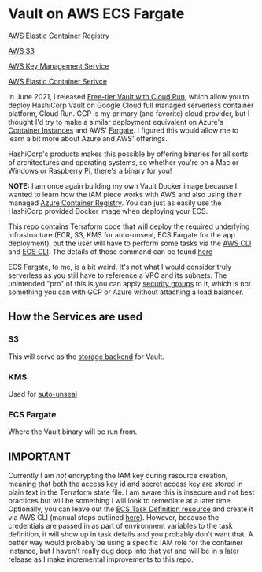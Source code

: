 # Vault on AWS ECS Fargate

[AWS Elastic Container Registry](https://registry.terraform.io/providers/hashicorp/aws/latest/docs/resources/ecr_repository)

[AWS S3](https://registry.terraform.io/providers/hashicorp/aws/latest/docs/resources/s3_bucket)

[AWS Key Management Service](https://registry.terraform.io/providers/hashicorp/aws/latest/docs/resources/kms_key)

[AWS Elastic Container Serivce](https://registry.terraform.io/providers/hashicorp/aws/latest/docs/resources/ecs_cluster)

In June 2021, I released [Free-tier Vault with Cloud Run](https://github.com/Neutrollized/hashicorp-vault-with-cloud-run), which allow you to deploy HashiCorp Vault on Google Cloud full managed serverless container platform, Cloud Run. GCP is my primary (and favorite) cloud provider, but I thought I'd try to make a similar deployment equivalent on Azure's [Container Instances](https://azure.microsoft.com/en-us/services/container-instances/) and AWS' [Fargate](https://aws.amazon.com/fargate/).  I figured this would allow me to learn a bit more about Azure and AWS' offerings.

HashiCorp's products makes this possible by offering binaries for all sorts of architectures and operating systems, so whether you're on a Mac or Windows or Raspberry Pi, there's a binary for you!

**NOTE:** I am once again building my own Vault Docker image because I wanted to learn how the IAM piece works with AWS and also using their managed [Azure Container Registry](https://aws.amazon.com/ecr/).  You can just as easily use the HashiCorp provided Docker image when deploying your ECS.

This repo contains Terraform code that will deploy the required underlying infrastructure (ECR, S3, KMS for auto-unseal, ECS Fargate for the app deployment), but the user will have to perform some tasks via the [AWS CLI](https://docs.aws.amazon.com/cli/latest/userguide/getting-started-install.html) and [ECS CLI](https://docs.aws.amazon.com/AmazonECS/latest/developerguide/ECS_CLI_installation.html).  The details of those command can be found [here](./ecs-fargate/README.md)

ECS Fargate, to me, is a bit weird.  It's not what I would consider truly serverless as you still have to reference a VPC and its subnets.  The unintended "pro" of this is you can apply [security groups](https://docs.aws.amazon.com/vpc/latest/userguide/VPC_SecurityGroups.html) to it, which is not something you can with GCP or Azure without attaching a load balancer.
 

## How the Services are used
### S3
This will serve as the [storage backend](https://www.vaultproject.io/docs/configuration/storage/s3) for Vault.

### KMS
Used for [auto-unseal](https://www.vaultproject.io/docs/concepts/seal#auto-unseal)

### ECS Fargate
Where the Vault binary will be run from.  

## IMPORTANT
Currently I am *not* encrypting the IAM key during resource creation, meaning that both the access key id and secret access key are stored in plain text in the Terraform state file.  I am aware this is insecure and not best practices but will be something I will look to remediate at a later time.  Optionally, you can leave out the [ECS Task Definition resource](./ecs.tf) and create it via AWS CLI (manual steps outlined [here](./ecs-fargate/README.md)).  However, because the credentials are passed in as part of environment variables to the task definition, it will show up in task details and you probably don't want that.  A better way would probably be using a specific IAM role for the container instance, but I haven't really dug deep into that yet and will be in a later release as I make incremental improvements to this repo.
